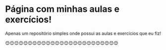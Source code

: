 # Página com minhas aulas e exercícios!

Apenas um repositório simples onde possui as aulas e exercícios que eu fiz!

😊😊😊😊😊😊😊😊😊😊😊😊😊😊😊😊😊😊😊😊😊😊😊😊😊